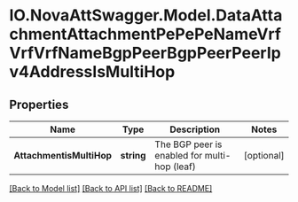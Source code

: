 # IO.NovaAttSwagger.Model.DataAttachmentAttachmentPePePeNameVrfVrfVrfNameBgpPeerBgpPeerPeerIpv4AddressIsMultiHop
## Properties

Name | Type | Description | Notes
------------ | ------------- | ------------- | -------------
**AttachmentisMultiHop** | **string** | The BGP peer is enabled for multi-hop (leaf) | [optional] 

[[Back to Model list]](../README.md#documentation-for-models) [[Back to API list]](../README.md#documentation-for-api-endpoints) [[Back to README]](../README.md)

